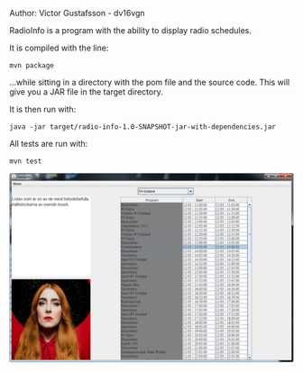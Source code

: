 Author: Victor Gustafsson - dv16vgn

RadioInfo is a program with the ability to display radio schedules.

It is compiled with the line:

    mvn package
    
...while sitting in a directory with the pom file and the source code. 
This will give you a JAR file in the target directory.

It is then run with:

    java -jar target/radio-info-1.0-SNAPSHOT-jar-with-dependencies.jar
    
    
All tests are run with:

    mvn test

![Screenshot](https://github.com/KerrikTheCleric/RadioInfo/blob/main/src/main/resources/radio_info.png)
